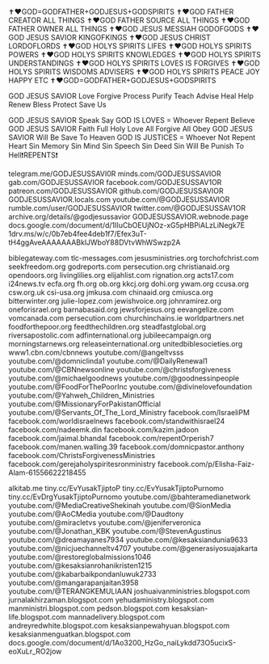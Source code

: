 ✝️❤️GOD=GODFATHER+GODJESUS+GODSPIRITS
✝️❤️GOD FATHER CREATOR ALL THINGS
✝️❤️GOD FATHER SOURCE ALL THINGS
✝️❤️GOD FATHER OWNER ALL THINGS
✝️❤️GOD JESUS MESSIAH GODOFGODS
✝️❤️GOD JESUS SAVIOR KINGOFKINGS
✝️❤️GOD JESUS CHRIST LORDOFLORDS
✝️❤️GOD HOLYS SPIRITS LIFES
✝️❤️GOD HOLYS SPIRITS POWERS
✝️❤️GOD HOLYS SPIRITS KNOWLEDGES
✝️❤️GOD HOLYS SPIRITS UNDERSTANDINGS
✝️❤️GOD HOLYS SPIRITS LOVES IS FORGIVES
✝️❤️GOD HOLYS SPIRITS WISDOMS ADVISERS
✝️❤️GOD HOLYS SPIRITS PEACE JOY HAPPY ETC
✝️❤️GOD=GODFATHER+GODJESUS+GODSPIRITS 

GOD JESUS SAVIOR Love Forgive Process Purify Teach Advise Heal Help Renew Bless Protect Save Us 

GOD JESUS SAVIOR Speak Say
GOD IS LOVES = Whoever Repent Believe GOD JESUS SAVIOR Faith Full Holy Love All Forgive All Obey GOD JESUS SAVIOR Will Be Save To Heaven
GOD IS JUSTICES = Whoever Not Repent Heart Sin Memory Sin Mind Sin Speech Sin Deed Sin Will Be Punish To Hell❗REPENTS❗ 

telegram.me/GODJESUSSAVI0R
minds.com/GODJESUSSAVIOR
gab.com/GODJESUSSAVIOR
facebook.com/GODJESUSSAV1OR
patreon.com/GODJESUSSAVIOR
github.com/GODJESUSSAVIOR
GODJESUSSAVIOR.locals.com
youtube.com/@GODJESUSSAVIOR
rumble.com/user/GODJESUSSAVIOR
twitter.com/@GODJESUSSAV1OR
archive.org/details/@godjesussavior
GODJESUSSAVIOR.webnode.page
docs.google.com/document/d/1IIuCbOEUjNOz-xG5pHBPiALzLiNegk7E
1drv.ms/w/c/0b7eb4fee4deb1f7/Efex3uT-tH4ggAveAAAAAAABklJWboY88DVtvWhWSwzp2A 

biblegateway.com
tlc-messages.com
jesusministries.org
torchofchrist.com
seekfreedom.org
godreports.com
persecution.org
christianaid.org
opendoors.org
livinglilies.org
elijahlist.com
rignation.org
acts17.com
i24news.tv
ecfa.org
fh.org
ob.org
kkcj.org
dohi.org
ywam.org
ccusa.org
csw.org.uk
csi-usa.org
jmkusa.com
chinaaid.org
cmiusca.org
bitterwinter.org
julie-lopez.com
jewishvoice.org
johnramirez.org
oneforisrael.org
barnabasaid.org
jewsforjesus.org
eevangelize.com
vomcanada.com
persecution.com
churchinchains.ie
worldpartners.net
foodforthepoor.org
feedthechildren.org
steadfastglobal.org
riversapostolic.com
adfinternational.org
jubileecampaign.org
morningstarnews.org
releaseinternational.org
unitedbiblesocieties.org
www1.cbn.com/cbnnews
youtube.com/@angeltvsss
youtube.com/@domniclinda1
youtube.com/@DailyRenewal1
youtube.com/@CBNnewsonline
youtube.com/@christsforgiveness
youtube.com/@michaelgoodnews
youtube.com/@goodnessinpeople
youtube.com/@FoodForThePoorInc
youtube.com/@divinelovefoundation
youtube.com/@Yahweh_Children_Ministries
youtube.com/@MissionaryForPakistanOfficial
youtube.com/@Servants_Of_The_Lord_Ministry
facebook.com/IsraeliPM
facebook.com/worldisraelnews
facebook.com/standwithisrael24
facebook.com/nadeemk.din
facebook.com/kazim.jadoon
facebook.com/jaimal.bhandal
facebook.com/repentOrperish7
facebook.com/manen.walling.39
facebook.com/domnicpastor.anthony
facebook.com/ChristsForgivenessMinistries
facebook.com/gerejaholyspiritesronministry
facebook.com/p/Elisha-Faiz-Alam-61556622218455 

alkitab.me
tiny.cc/EvYusakTjiptoP
tiny.cc/EvYusakTjiptoPurnomo
tiny.cc/EvDrgYusakTjiptoPurnomo
youtube.com/@bahteramedianetwork
youtube.com/@MediaCreativeShekinah
youtube.com/@SionMedia
youtube.com/@AoCMedia
youtube.com/@Daudtony
youtube.com/@miracletvs
youtube.com/@jeniferveronica
youtube.com/@Jonathan_KBK
youtube.com/@StevenAgustinus
youtube.com/@dreamayanes7934
youtube.com/@kesaksiandunia9633
youtube.com/@nicjuechanneltv4707
youtube.com/@generasiyosuajakarta
youtube.com/@restoreglobalmissions1046
youtube.com/@kesaksianrohanikristen1215
youtube.com/@kabarbaikpondanluwuk2733
youtube.com/@mangarapanjaitan3958
youtube.com/@TERANGKEMULIAAN
joshuaivanministries.blogspot.com
jurnalakhirzaman.blogspot.com
yehudaministry.blogspot.com
manministri.blogspot.com
pedson.blogspot.com
kesaksian-life.blogspot.com
mannadelivery.blogspot.com
andreyredwhite.blogspot.com
kesaksianpewahyuan.blogspot.com
kesaksianmenguatkan.blogspot.com
docs.google.com/document/d/1Ao3200_HzGo_naiLykdd73O5ucixS-eoXuLr_RO2jow
